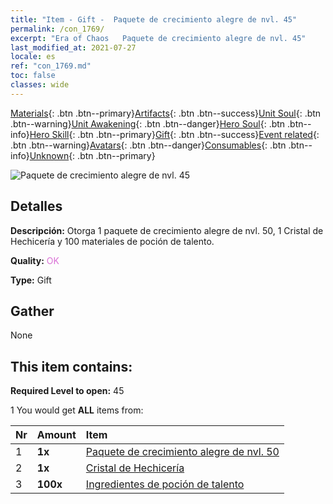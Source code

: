 ```yaml
---
title: "Item - Gift -  Paquete de crecimiento alegre de nvl. 45"
permalink: /con_1769/
excerpt: "Era of Chaos   Paquete de crecimiento alegre de nvl. 45"
last_modified_at: 2021-07-27
locale: es
ref: "con_1769.md"
toc: false
classes: wide
---
```

 [Materials](/ItemsES/){: .btn .btn--primary}[Artifacts](/ItemsES/Artifacts/){: .btn .btn--success}[Unit Soul](/ItemsES/UnitSoul/){: .btn .btn--warning}[Unit Awakening](/ItemsES/UnitAwakening/){: .btn .btn--danger}[Hero Soul](/ItemsES/HeroSoul/){: .btn .btn--info}[Hero Skill](/ItemsES/HeroSkill/){: .btn .btn--primary}[Gift](/ItemsES/Gift/){: .btn .btn--success}[Event related](/ItemsES/Events/){: .btn .btn--warning}[Avatars](/ItemsES/Avatars/){: .btn .btn--danger}[Consumables](/ItemsES/Consumables/){: .btn .btn--info}[Unknown](/ItemsES/Unknown/){: .btn .btn--primary}

 ![ Paquete de crecimiento alegre de nvl. 45](/images/t/i_907219.png)

## Detalles
 **Descripción:** Otorga 1 paquete de crecimiento alegre de nvl. 50, 1 Cristal de Hechicería y 100 materiales de poción de talento.

 **Quality:** <span style="color: #DA70D6">OK</span>

 **Type:** Gift

## Gather

  None

## This item contains:

 **Required Level to open:** 45

 1 You would get **ALL** items  from:

  | Nr | Amount |     Item    |
  |:---|:-------|:------------|
  | 1 |  **1x** | [ Paquete de crecimiento alegre de nvl. 50](/ItemsES/con_1770/) |  | 
  | 2 |  **1x** | [Cristal de Hechicería](/ItemsES/art_189/) |  | 
  | 3 |  **100x** | [Ingredientes de poción de talento](/ItemsES/con_1120/) |  | 
